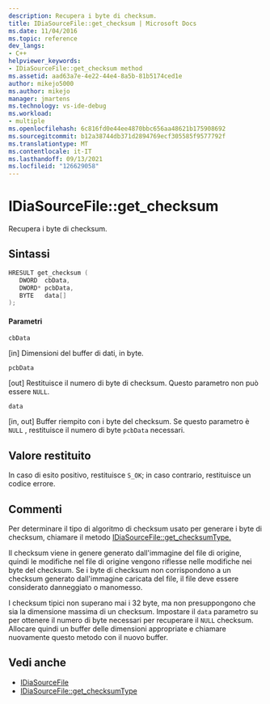 ```yaml
---
description: Recupera i byte di checksum.
title: IDiaSourceFile::get_checksum | Microsoft Docs
ms.date: 11/04/2016
ms.topic: reference
dev_langs:
- C++
helpviewer_keywords:
- IDiaSourceFile::get_checksum method
ms.assetid: aad63a7e-4e22-44e4-8a5b-81b5174ced1e
author: mikejo5000
ms.author: mikejo
manager: jmartens
ms.technology: vs-ide-debug
ms.workload:
- multiple
ms.openlocfilehash: 6c816fd0e44ee4870bbc656aa48621b175908692
ms.sourcegitcommit: b12a38744db371d2894769ecf305585f9577792f
ms.translationtype: MT
ms.contentlocale: it-IT
ms.lasthandoff: 09/13/2021
ms.locfileid: "126629058"
---
```

# <a name="idiasourcefileget_checksum"></a>IDiaSourceFile::get_checksum
Recupera i byte di checksum.

## <a name="syntax"></a>Sintassi

```C++
HRESULT get_checksum ( 
   DWORD  cbData,
   DWORD* pcbData,
   BYTE   data[]
);
```

#### <a name="parameters"></a>Parametri
 `cbData`

[in] Dimensioni del buffer di dati, in byte.

 `pcbData`

[out] Restituisce il numero di byte di checksum. Questo parametro non può essere `NULL`.

 `data`

[in, out] Buffer riempito con i byte del checksum. Se questo parametro è `NULL` , restituisce il numero di byte `pcbData` necessari.

## <a name="return-value"></a>Valore restituito
 In caso di esito positivo, restituisce `S_OK`; in caso contrario, restituisce un codice errore.

## <a name="remarks"></a>Commenti
 Per determinare il tipo di algoritmo di checksum usato per generare i byte di checksum, chiamare il metodo [IDiaSourceFile::get_checksumType.](../../debugger/debug-interface-access/idiasourcefile-get-checksumtype.md)

 Il checksum viene in genere generato dall'immagine del file di origine, quindi le modifiche nel file di origine vengono riflesse nelle modifiche nei byte del checksum. Se i byte di checksum non corrispondono a un checksum generato dall'immagine caricata del file, il file deve essere considerato danneggiato o manomesso.

 I checksum tipici non superano mai i 32 byte, ma non presuppongono che sia la dimensione massima di un checksum. Impostare il `data` parametro su per ottenere il numero di byte necessari per recuperare il `NULL` checksum. Allocare quindi un buffer delle dimensioni appropriate e chiamare nuovamente questo metodo con il nuovo buffer.

## <a name="see-also"></a>Vedi anche
- [IDiaSourceFile](../../debugger/debug-interface-access/idiasourcefile.md)
- [IDiaSourceFile::get_checksumType](../../debugger/debug-interface-access/idiasourcefile-get-checksumtype.md)
